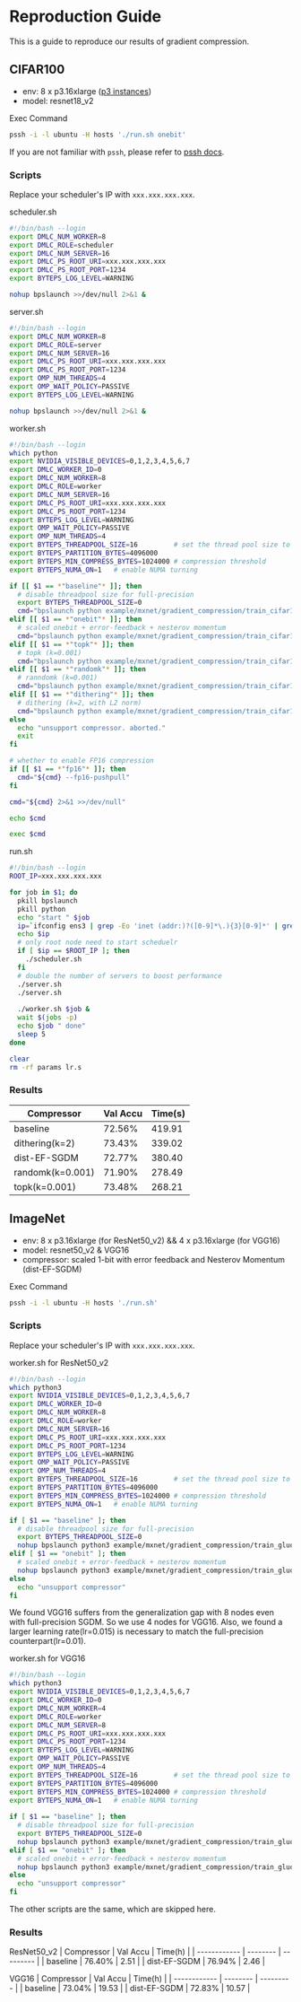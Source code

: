 # Reproduction Guide

This is a guide to reproduce our results of gradient compression.

## CIFAR100 

- env: 8 x p3.16xlarge ([p3 instances](https://aws.amazon.com/ec2/instance-types/p3/))
- model: resnet18_v2 

Exec Command
```sh
pssh -i -l ubuntu -H hosts './run.sh onebit'
```
If you are not familiar with `pssh`, please refer to [pssh docs](https://linux.die.net/man/1/pssh).

### Scripts

Replace your scheduler's IP with `xxx.xxx.xxx.xxx`.

scheduler.sh
```sh
#!/bin/bash --login
export DMLC_NUM_WORKER=8
export DMLC_ROLE=scheduler
export DMLC_NUM_SERVER=16
export DMLC_PS_ROOT_URI=xxx.xxx.xxx.xxx
export DMLC_PS_ROOT_PORT=1234
export BYTEPS_LOG_LEVEL=WARNING

nohup bpslaunch >>/dev/null 2>&1 &
```

server.sh
```sh
#!/bin/bash --login
export DMLC_NUM_WORKER=8
export DMLC_ROLE=server
export DMLC_NUM_SERVER=16
export DMLC_PS_ROOT_URI=xxx.xxx.xxx.xxx
export DMLC_PS_ROOT_PORT=1234
export OMP_NUM_THREADS=4
export OMP_WAIT_POLICY=PASSIVE
export BYTEPS_LOG_LEVEL=WARNING

nohup bpslaunch >>/dev/null 2>&1 &
```

worker.sh
```sh
#!/bin/bash --login
which python
export NVIDIA_VISIBLE_DEVICES=0,1,2,3,4,5,6,7
export DMLC_WORKER_ID=0
export DMLC_NUM_WORKER=8
export DMLC_ROLE=worker
export DMLC_NUM_SERVER=16
export DMLC_PS_ROOT_URI=xxx.xxx.xxx.xxx
export DMLC_PS_ROOT_PORT=1234         
export BYTEPS_LOG_LEVEL=WARNING
export OMP_WAIT_POLICY=PASSIVE
export OMP_NUM_THREADS=4
export BYTEPS_THREADPOOL_SIZE=16         # set the thread pool size to 16
export BYTEPS_PARTITION_BYTES=4096000    
export BYTEPS_MIN_COMPRESS_BYTES=1024000 # compression threshold
export BYTEPS_NUMA_ON=1   # enable NUMA turning

if [[ $1 == *"baseline"* ]]; then
  # disable threadpool size for full-precision
  export BYTEPS_THREADPOOL_SIZE=0
  cmd="bpslaunch python example/mxnet/gradient_compression/train_cifar100_byteps_gc.py --model resnet18_v2 --mode hybrib --batch-size 32 --num-gpus 1 --num-epochs 20 -j 2 --warmup-epochs 10 --warmup-lr 0.1 --lr 0.1 --logging-file ${1}"
elif [[ $1 == *"onebit"* ]]; then
  # scaled onebit + error-feedback + nesterov momentum
  cmd="bpslaunch python example/mxnet/gradient_compression/train_cifar100_byteps_gc.py --model resnet18_v2 --mode hybrib --batch-size 32 --num-gpus 1 --num-epochs 200 -j 2 --warmup-epochs 10 --warmup-lr 0.1 --lr 0.1 --logging-file ${1} --compressor onebit --onebit-scaling --ef vanilla --compress-momentum nesterov"
elif [[ $1 == *"topk"* ]]; then
  # topk (k=0.001)
  cmd="bpslaunch python example/mxnet/gradient_compression/train_cifar100_byteps_gc.py --model resnet18_v2 --mode hybrib --batch-size 32 --num-gpus 1 --num-epochs 200 -j 2 --warmup-epochs 10 --warmup-lr 0.1 --lr 0.1 --logging-file ${1} --compressor topk --k 0.001"
elif [[ $1 == *"randomk"* ]]; then
  # ranndomk (k=0.001)
  cmd="bpslaunch python example/mxnet/gradient_compression/train_cifar100_byteps_gc.py --model resnet18_v2 --mode hybrib --batch-size 32 --num-gpus 1 --num-epochs 200 -j 2 --warmup-epochs 10 --warmup-lr 0.1 --lr 0.1 --logging-file ${1} --compressor randomk --k 0.001"
elif [[ $1 == *"dithering"* ]]; then
  # dithering (k=2, with L2 norm)
  cmd="bpslaunch python example/mxnet/gradient_compression/train_cifar100_byteps_gc.py --model resnet18_v2 --mode hybrib --batch-size 32 --num-gpus 1 --num-epochs 200 -j 2 --warmup-epochs 10 --warmup-lr 0.1 --lr 0.1 --logging-file ${1} --compressor dithering --k 2 --normalize l2"
else
  echo "unsupport compressor. aborted."
  exit
fi

# whether to enable FP16 compression
if [[ $1 == *"fp16"* ]]; then
  cmd="${cmd} --fp16-pushpull"
fi

cmd="${cmd} 2>&1 >>/dev/null"

echo $cmd

exec $cmd
```

run.sh
```sh
#!/bin/bash --login
ROOT_IP=xxx.xxx.xxx.xxx

for job in $1; do
  pkill bpslaunch
  pkill python
  echo "start " $job
  ip=`ifconfig ens3 | grep -Eo 'inet (addr:)?([0-9]*\.){3}[0-9]*' | grep -Eo '([0-9]*\.){3}[0-9]*' | grep -v '127.0.0.1'`
  echo $ip
  # only root node need to start scheduelr
  if [ $ip == $ROOT_IP ]; then
    ./scheduler.sh
  fi
  # double the number of servers to boost performance
  ./server.sh
  ./server.sh
  
  ./worker.sh $job &
  wait $(jobs -p)
  echo $job " done"
  sleep 5
done

clear
rm -rf params lr.s
```

### Results

| Compressor       | Val Accu | Time(s) |
| ---------------- | -------- | ------- |
| baseline         | 72.56%   | 419.91  |
| dithering(k=2)   | 73.43%   | 339.02  |
| dist-EF-SGDM     | 72.77%   | 380.40  |
| randomk(k=0.001) | 71.90%   | 278.49  |
| topk(k=0.001)    | 73.48%   | 268.21  |


## ImageNet

- env: 8 x p3.16xlarge (for ResNet50_v2) && 4 x p3.16xlarge (for VGG16)
- model: resnet50_v2 & VGG16 
- compressor: scaled 1-bit with error feedback and Nesterov Momentum (dist-EF-SGDM)

Exec Command
```sh
pssh -i -l ubuntu -H hosts './run.sh'
```

### Scripts

Replace your scheduler's IP with `xxx.xxx.xxx.xxx`.

worker.sh for ResNet50_v2
```sh
#!/bin/bash --login
which python3
export NVIDIA_VISIBLE_DEVICES=0,1,2,3,4,5,6,7
export DMLC_WORKER_ID=0
export DMLC_NUM_WORKER=8
export DMLC_ROLE=worker 
export DMLC_NUM_SERVER=16
export DMLC_PS_ROOT_URI=xxx.xxx.xxx.xxx 
export DMLC_PS_ROOT_PORT=1234        
export BYTEPS_LOG_LEVEL=WARNING
export OMP_WAIT_POLICY=PASSIVE
export OMP_NUM_THREADS=4
export BYTEPS_THREADPOOL_SIZE=16         # set the thread pool size to 16
export BYTEPS_PARTITION_BYTES=4096000    
export BYTEPS_MIN_COMPRESS_BYTES=1024000 # compression threshold
export BYTEPS_NUMA_ON=1   # enable NUMA turning

if [ $1 == "baseline" ]; then
  # disable threadpool size for full-precision
  export BYTEPS_THREADPOOL_SIZE=0
  nohup bpslaunch python3 example/mxnet/gradient_compression/train_gluon_imagenet_byteps_gc.py --model resnet50_v2 --mode hybrid --rec-train ~/data/ILSVRC2012/train.rec --rec-train-idx ~/data/ILSVRC2012/train.idx --rec-val ~/data/ILSVRC2012/val.rec --rec-val-idx ~/data/ILSVRC2012/val.idx --use-rec --batch-size 64 --num-gpus 1 --num-epochs 120 -j 2 --warmup-epochs 5 --warmup-lr 0.2 --lr 0.2 --lr-mode cosine --logging-file baseline >>/dev/null 2>&1 &
elif [ $1 == "onebit" ]; then
  # scaled onebit + error-feedback + nesterov momentum
  nohup bpslaunch python3 example/mxnet/gradient_compression/train_gluon_imagenet_byteps_gc.py --model resnet50_v2 --mode hybrid --rec-train ~/data/ILSVRC2012/train.rec --rec-train-idx ~/data/ILSVRC2012/train.idx --rec-val ~/data/ILSVRC2012/val.rec --rec-val-idx ~/data/ILSVRC2012/val.idx --use-rec --batch-size 64 --num-gpus 1 --num-epochs 120 -j 2 --warmup-epochs 5 --warmup-lr 0.1 --lr 0.1 --lr-mode cosine  --logging-file onebit --compressor onebit --onebit-scaling --ef vanilla --compress-momentum nesterov >>/dev/null 2>&1 &
else
  echo "unsupport compressor"
fi
```


We found VGG16 suffers from the generalization gap with 8 nodes even with full-precision SGDM. So we use 4 nodes for VGG16. Also, we found a larger learning rate(lr=0.015) is necessary to match the full-precision counterpart(lr=0.01).

worker.sh for VGG16
```sh
#!/bin/bash --login
which python3
export NVIDIA_VISIBLE_DEVICES=0,1,2,3,4,5,6,7
export DMLC_WORKER_ID=0
export DMLC_NUM_WORKER=4
export DMLC_ROLE=worker 
export DMLC_NUM_SERVER=8
export DMLC_PS_ROOT_URI=xxx.xxx.xxx.xxx 
export DMLC_PS_ROOT_PORT=1234         
export BYTEPS_LOG_LEVEL=WARNING
export OMP_WAIT_POLICY=PASSIVE
export OMP_NUM_THREADS=4
export BYTEPS_THREADPOOL_SIZE=16         # set the thread pool size to 16
export BYTEPS_PARTITION_BYTES=4096000    
export BYTEPS_MIN_COMPRESS_BYTES=1024000 # compression threshold
export BYTEPS_NUMA_ON=1   # enable NUMA turning
 
if [ $1 == "baseline" ]; then  
  # disable threadpool size for full-precision
  export BYTEPS_THREADPOOL_SIZE=0
  nohup bpslaunch python3 example/mxnet/gradient_compression/train_gluon_imagenet_byteps_gc.py --model vgg16 --mode hybrid  --rec-train ~/data/ILSVRC2012/train.rec --rec-train-idx ~/data/ILSVRC2012/train.idx --rec-val ~/data/ILSVRC2012/val.rec --rec-val-idx ~/data/ILSVRC2012/val.idx --use-rec --batch-size 32 --num-gpus 1 --num-epochs 100 -j 2 --warmup-epochs 5 --warmup-lr 0.01 --lr 0.01 --lr-decay-epoch 50,80 --logging-file baseline >>/dev/null 2>&1 &
elif [ $1 == "onebit" ]; then
  # scaled onebit + error-feedback + nesterov momentum
  nohup bpslaunch python3 example/mxnet/gradient_compression/train_gluon_imagenet_byteps_gc.py --model vgg16 --mode hybrid  --rec-train ~/data/ILSVRC2012/train.rec --rec-train-idx ~/data/ILSVRC2012/train.idx --rec-val ~/data/ILSVRC2012/val.rec --rec-val-idx ~/data/ILSVRC2012/val.idx --use-rec --batch-size 32 --num-gpus 1 --num-epochs 100 -j 2 --warmup-epochs 5 --warmup-lr 0.015 --lr 0.015 --lr-decay-epoch 50,80 --logging-file onebit --compressor onebit --onebit-scaling --ef vanilla --compress-momentum nesterov >>/dev/null 2>&1 &
else
  echo "unsupport compressor"
fi
```

The other scripts are the same, which are skipped here.

### Results

ResNet50_v2
| Compressor   | Val Accu | Time(h) |
| ------------ | -------- | --------- |
| baseline     | 76.40%   | 2.51    |
| dist-EF-SGDM | 76.94%   | 2.46    |

VGG16
| Compressor   | Val Accu | Time(h) |
| ------------ | -------- | --------- |
| baseline     | 73.04%   | 19.53   |
| dist-EF-SGDM | 72.83%   | 10.57    |